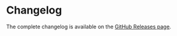 
# Changelog

The complete changelog is available on the [GitHub Releases page](https://github.com/devforth/adminforth-audit-log/releases).

